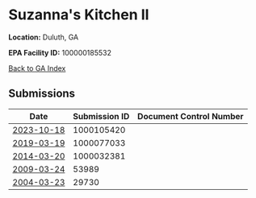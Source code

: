 # Suzanna's Kitchen II

**Location:** Duluth, GA

**EPA Facility ID:** 100000185532

[Back to GA Index](../../index.md)

## Submissions

| Date | Submission ID | Document Control Number |
|------|--------------|-------------------------|
| [2023-10-18](submissions/1000105420.md) | 1000105420 |  |
| [2019-03-19](submissions/1000077033.md) | 1000077033 |  |
| [2014-03-20](submissions/1000032381.md) | 1000032381 |  |
| [2009-03-24](submissions/53989.md) | 53989 |  |
| [2004-03-23](submissions/29730.md) | 29730 |  |
